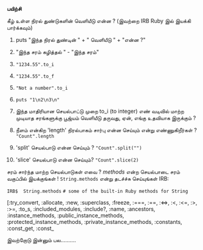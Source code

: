 
__பயிற்சி__

கீழ் உள்ள நிரல் துண்டுகளின் வெளியீடு என்ன ? (இவற்றை IRB Ruby இல் இயக்கி பார்க்கவும்)

1) puts "இந்த நிரல் துண்டின் " + " வெளியீடு " + "என்ன ?"

2) "இந்த சரம் கழித்தல் " - "இந்த சரம்"

3) `"1234.55".to_i`

4) `"1234.55".to_f`

5) `"Not a number".to_i`

6) `puts "1\n2\n3\n"`

7) இந்த மாதிரியான செயல்பாட்டு முறை to_i (to integer)
எண் வடிவில் மாற்ற முடியாத சரங்களுக்கு பூஜ்யம் வெளியீடு தருவது, ஏன், எங்கு உதவியாக இருக்கும் ?

8) நீளம் என்கிற 'length' நிரல்பாகம் சார்பு என்ன செய்யும் என்று எண்ணுகிறீர்கள் ?
`"Count".length`

9) 'split' செயல்பாடு என்ன செய்யும் ?
`"Count".split("")`

10) 'slice' செயல்பாடு என்ன செய்யும்?
`"Count".slice(2)`


சரம் சார்ந்த மாற்ற செயல்பாடுகள் எவை ? _methods_ என்ற செயல்பாடை சரம் வகுப்பில் இயக்குங்கள் ! `String.methods` என்று தடச்ச்சு செய்யுங்கள் IRB:

`IRB$  String.methods`
`# some of the built-in Ruby methods for String`

[:try\_convert, :allocate, :new, :superclass, :freeze, :===, :==, :<=>, :<, :<=, :>, :>=, :to\_s, :included\_modules, :include?, :name, :ancestors, :instance\_methods, :public\_instance\_methods, :protected\_instance\_methods, :private\_instance\_methods, :constants, :const\_get, :const\_

இவற்றோடு இன்னும் பல..........

